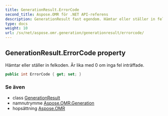 ```yaml
---
title: GenerationResult.ErrorCode
second_title: Aspose.OMR för .NET API-referens
description: GenerationResult fast egendom. Hämtar eller ställer in felkoden. Är lika med 0 om inga fel inträffade.
type: docs
weight: 10
url: /sv/net/aspose.omr.generation/generationresult/errorcode/
---
```

## GenerationResult.ErrorCode property

Hämtar eller ställer in felkoden. Är lika med 0 om inga fel inträffade.

```csharp
public int ErrorCode { get; set; }
```

### Se även

* class [GenerationResult](../)
* namnutrymme [Aspose.OMR.Generation](../../generationresult/)
* hopsättning [Aspose.OMR](../../../)


